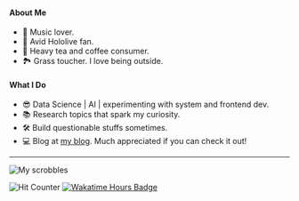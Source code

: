#### About Me
- 🎵 Music lover.
- 🩵 Avid Hololive fan.
- 🍵 Heavy tea and coffee consumer.
- 🏞 Grass toucher. I love being outside.

#### What I Do
- 😎 Data Science | AI | experimenting with system and frontend dev.
- 📚 Research topics that spark my curiosity.
- 🛠️ Build questionable stuffs sometimes.
- 💻 Blog at [my blog](https://vietbaomai.com/). Much appreciated if you can check it out!

---

![My scrobbles](https://lastfm-recently-played.vercel.app/api?user=brandonmai&count=1&header_style=compact_stats&footer_style=none&bg_color=555555&border_radius=0&loved=true&width=360)

![Hit Counter](https://komarev.com/ghpvc/?username=brandon-mai&color=ef912f&style=for-the-badge&label=VIEWS)
[![Wakatime Hours Badge](https://wakatime.com/badge/user/137a1655-e7c3-4f3d-a00a-edb94e9bfcf3.svg?style=for-the-badge&color=ef912f)](https://wakatime.com/@brandonmai)
